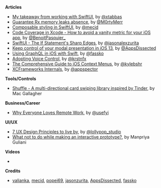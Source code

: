
**Articles**

* [My takeaway from working with SwiftUI](https://medium.com/flawless-app-stories/my-takeaway-from-working-with-swiftui-7a589bbd1555), by [@xtabbas](https://twitter.com/xtabbas)
* [Guarantee Rx memory leaks absence](https://medium.com/flawless-app-stories/guarantee-rx-memory-leaks-absence-3a90636ec49e), by [@M0rtyMerr](https://twitter.com/M0rtyMerr)
* [Composable styling in SwiftUI](https://mecid.github.io/2019/08/28/composable-styling-in-swiftui/), by [@mecid](https://twitter.com/mecid)
* [Code Coverage in Xcode - How to avoid a vanity metric for your iOS app](https://benoitpasquier.com/code-coverage-xcode-avoid-vanity-metric-ios/), by [@BenoitPasquier_](https://twitter.com/benoitpasquier_)
* [SwiftUI - The If Statement's Sharp Edges](https://jasonzurita.com/swiftui-if-statement/), by [@jasonalexzurita](https://twitter.com/jasonalexzurita)
* [Keep control of your modal presentation in iOS 13](https://www.appsdissected.com/modal-presentation-style-ios-13/), by [@AppsDissected](https://twitter.com/AppsDissected)
* [Using GraphQL in iOS with Swift](https://kristaps.me/graphql-ios-swift/), by [@fassko](https://twitter.com/fassko)
* [Adopting Voice Control](https://kristina.io/adopting-voice-control/), by [@krstnfx](https://twitter.com/krstnfx)
* [The Comprehensive Guide to iOS Context Menus](https://kylebashour.com/posts/context-menu-guide), by [@kylebshr](https://twitter.com/kylebshr)
* [XCFrameworks Internals](https://appspector.com/blog/xcframeworks), by [@appspector](https://twitter.com/appspector)

**Tools/Controls**

* [Shuffle - A multi-directional card swiping library inspired by Tinder](https://github.com/mac-gallagher/Shuffle), by  Mac Gallagher

**Business/Career**

* [Why Everyone Loves Remote Work](https://usefyi.com/remote-work-report/), by [@usefyi](https://twitter.com/usefyi)

**UI/UX**

* [7 UX Design Principles to live by](https://lollypop.design/blog/2019/august/7-ux-design-principles/), by [@lollypop_studio](https://twitter.com/lollypop_studio)
* [What not to do while making an interactive prototype?](https://uxplanet.org/what-not-to-do-while-making-an-interactive-prototype-9aabb95fc1d8), by Manpriya Guliani

**Videos**

* 

**Credits**

* [valianka](https://github.com/valianka), [mecid](https://github.com/mecid), [popei69](https://github.com/popei69), [jasonzurita](https://github.com/jasonzurita), [AppsDissected](https://github.com/AppsDissected), [fassko](https://github.com/fassko)
